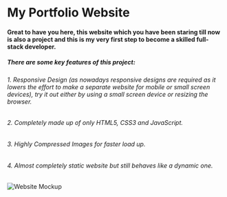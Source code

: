 # My Portfolio Website

#### Great to have you here, this website which you have been staring till now is also a project and this is my very first step to become a skilled full-stack developer.
    
##### There are some key features of this project:
###### 1. Responsive Design (as nowadays responsive designs are required as it lowers the effort to make a separate website for mobile or small screen devices), try it out either by using a small screen device or resizing the browser.
###### 2. Completely made up of only HTML5, CSS3 and JavaScript.
###### 3. Highly Compressed Images for faster load up.
###### 4. Almost completely static website but still behaves like a dynamic one.

![Website Mockup](https://i.imgur.com/Sik4aUP.png)

